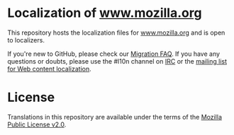 # Localization of www.mozilla.org

This repository hosts the localization files for www.mozilla.org and is open to localizers.

If you're new to GitHub, please check our [Migration FAQ](https://github.com/mozilla-l10n/git-migration-faq). If you have any questions or doubts, please use the #l10n channel on [IRC](https://wiki.mozilla.org/IRC) or the [mailing list for Web content localization](https://lists.mozilla.org/listinfo/dev-l10n-web).

# License

Translations in this repository are available under the terms of the [Mozilla Public License v2.0](http://www.mozilla.org/MPL/2.0/).
